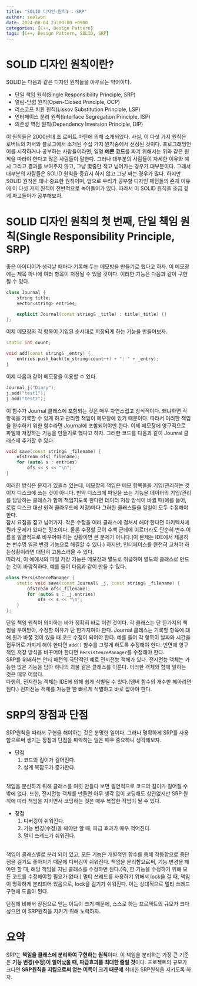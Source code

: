```yaml
---
title: "SOLID 디자인 원칙1 : SRP"
author: seolwon
date: 2024-08-04 23:00:00 +0900
categories: [C++, Design Pattern]
tags: [C++, Design Pattern, SOLID, SRP]
---
```


# SOLID 디자인 원칙이란?

SOLID는 다음과 같은 디자인 원칙들을 아우르는 약어이다.
- 단일 책임 원칙(Single Responsibility Principle, SRP)
- 열림-닫힘 원칙(Open-Closed Principle, OCP)
- 리스코프 치환 원칙(Liskov Substitution Principle, LSP)
- 인터페이스 분리 원칙(Interface Segregation Principle, ISP)
- 의존성 역전 원칙(Dependency Inversion Principle, DIP)

이 원칙들은 2000년대 초 로버트 마틴에 의해 소개되었다. 사실, 이 다섯 가지 원칙은 로버트의 저서와 블로그에서 소개된 수십 가지 원칙중에서 선정된 것이다.
프로그래밍언어를 시작하거나 공부하는 사람들이라면, 일명 **예쁜 코드**를 짜기 위해서는 위와 같은 원칙을 따라야 한다고 많은 사람들이 말한다.
그러나 대부분의 사람들이 자세한 이유와 예시 그리고 결과를 보여주지 않고, 그냥 몇줄만 적고 넘어가는 경우가 대부분이다. 그래서 대부분의 사람들은 SOLID 원칙을 중요시 하지 않고 그냥 짜는 경우가 많다. 하지만 SOLID 원칙은 꽤나 중요한 원칙이며, 앞으로 우리가 공부할 디자인 패턴들의 존재 이유에 이 다섯 가지 원칙이 전반적으로 녹아들어가 있다. 따라서 이 SOLID 원칙을 조금 깊게 파고들어가 공부해보자.

# SOLID 디자인 원칙의 첫 번째, 단일 책임 원칙(Single Responsibility Principle, SRP)

좋은 아이디어가 생각날 때마다 기록해 두는 메모방을 만들기로 했다고 하자. 이 메모장에는 제목 하나에 여러 항목이 저장될 수 있을 것이다. 이러한 기능은 다음과 같이 구현될 수 있다.

```cpp
class Journal {
	string title;
	vector<string> entries;

	explicit Journal(const string& _title) : title(_title) {}
};
```

이제 메모장의 각 항목이 기입된 순서대로 저장되게 하는 기능을 만들어보자.

```cpp
static int count;

void add(const string& _entry) {
	entries.push_back(to_string(count++) + ": " + _entry);
}
```

이제 다음과 같이 메모장을 이용할 수 있다.

```cpp
Journal j("Diary");
j.add("test1");
j.add("test2");
```

이 함수가 Journal 클래스에 포함되는 것은 매우 자연스럽고 상식적이다. 왜냐하면 각 항목을 기록할 수 있게 하고 관리할 책임이 메모장에 있기 때문이다.
따라서 이러한 책임을 완수하기 위한 함수라면 Journal에 포함되어야만 한다.
이제 메모장에 영구적으로 파일에 저장하는 기능을 만들기로 했다고 하자. 그러한 코드를 다음과 같이 Jounral 클래스에 추가할 수 있다.

```cpp
void save(const string& _filename) {
	ofstream ofs(_filename);
	for (auto& s : entries)
		ofs << s << "\n";
}
```

이러한 방식은 문제가 있을수 있는데, 메모장의 책임은 메모 항목들을 기입/관리하는 것이지 디스크에 쓰는 것이 아니다.
만약 디스크에 파일을 쓰는 기능을 데이터의 기입/관리를 담당하는 클래스가 함께 책임지도록 한다면 데이터 저장 방식이 바뀔 때(예를 들어, 로컬 디스크 대신 원격 클라우드에 저장)마다 그러한 클래스들을 일일이 모두 수정해야 한다.<br>
잠시 요점을 짚고 넘어가자. 작은 수정을 여러 클래스에 걸쳐서 해야 한다면 아키텍처에 뭔가 문제가 있다는 징조이다. 물론 수정할 곳이 수백 군데에 이르더라도 단순히 변수 이름을 일괄적으로 바꾸어야 하는 상황이면 큰 문제가 아니다.(이 문제는 IDE에서 제공하는 변수명 일괄 변경 기능으로 해결할 수 있다.) 하지만, 인터페이스를 완전히 고쳐야 하는상황이라면 대단히 고통스러울 수 있다.<br>
따라서, 이 예에서의 파일 저장 기능은 메모장과 별도로 취급하여 별도의 클래스로 만드는 것이 바람직하다. 예를 들어 다음과 같이 만들 수 있다.

```cpp
class PersistenceManager {
	static void save(const Journal& _j, const string& _filename) {
		ofstream ofs(_filename);
		for (auto& s : _j.entries)
			ofs << s << "\n";
	}
};
```

단일 책임 원칙이 의미하는 바가 정확히 바로 이런 것이다. 각 클래스는 단 한가지의 책임을 부여받아, 수정할 이유가 단 한가지여야 한다. Journal 클래스는 기록할 항목에 대해 뭔가 바꿀 것이 있을 때 코드 수정이 되어야 한다.
예를 들어 각 항목이 날짜와 시간을 접두어로 가지게 해야 한다면 `add()` 함수를 그렇게 하도록 수정해야 한다. 반면에 영구적인 저장 방식을 바꾸어야 한다면 `PersistenceManager`를 수정해야 한다.<br>
SRP를 위배하는 안티 패턴의 극단적인 예로 전지전능 객체가 있다. 전지전능 객체는 가능한 많은 기능을 담아 하나의 괴물 같은 클래스를 이룬다. 이러한 객체와 함께 일하는 것은 매우 어렵다.<br>
다행히, 전지전능 객체는 IDE에 의해 쉽게 식별될 수 있다.(멤버 함수의 개수만 헤아리면 된다.) 전지전능 객체를 가능한 한 빠르게 식별하고 바로 잡아야 한다.

# SRP의 장점과 단점

SRP원칙을 따라서 구현을 해야하는 것은 분명한 일이다.
그러나 명확하게 SRP를 사용함으로써 생기는 장점과 단점을 파악하는 일은 매우 중요하니 생각해보자.<br>

- 단점
	1. 코드의 길이가 길어진다.
	2. 설계 복잡도가 증가한다.

<br>책임을 분산하기 위해 클래스를 여럿 만들다 보면 필연적으로 코드의 길이가 길어질 수 밖에 없다. 또한, 전지전능 객체를 만들면 아무 생각 없이 코딩해도 상관없지만 SRP 원칙에 따라 책임을 지키면서 코딩하는 것은 매우 복잡한 작업이 될 수 있다.<br>

- 장점
	1. 디버깅이 쉬워진다.
	2. 기능 변경(수정)을 해야만 할 때, 파급 효과가 매우 적어진다.
	3. 멀티 쓰레드가 쉬워진다.

<br>책임이 클래스별로 분리 되어 있고, 모든 기능은 개별적인 함수를 통해 작동함으로 중단점을 걸기도 좋아지기 때문에 디버깅이 쉬워진다.
책임을 분리함으로써, 기능 변경을 해야만 할 때, 해당 책임을 지닌 클래스를 수정하면 된다.(즉, 한 기능을 수정하기 위해 모든 코드를 수정해야할 필요가 없다.)
멀티 쓰레드를 사용하기 위해서 lock을 걸 때, 책임이 명확하게 분리되어 있음으로, lock을 걸기가 쉬워진다. 이는 상대적으로 멀티 쓰레드 구현에 도움이 된다.<br>

단점에 비해서 장점으로 얻는 이득이 크기 때문에, 스스로 하는 프로젝트의 규모가 크다 싶으면 이 SRP원칙을 지키기 위해 노력하자.

# 요약
SRP는 **책임을 클래스에 분리하여 구현하는 원칙**이다.
이 책임을 분리하는 가장 큰 기준은 **기능 변경(수정)이 일어났을 때, 파급효과를 최대한 줄일 것**이다.
프로젝트의 규모가 크다면 **SRP원칙을 지킴으로써 얻는 이득이 크기 때문에** 최대한 SRP원칙을 지키도록 하자.
